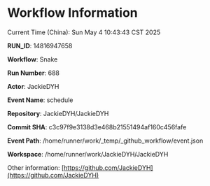 # Workflow Information

Current Time (China): Sun May  4 10:43:43 CST 2025  

**RUN_ID**: 14816947658  

**Workflow**: Snake  

**Run Number**: 688  

**Actor**: JackieDYH  

**Event Name**: schedule  

**Repository**: JackieDYH/JackieDYH  

**Commit SHA**: c3c97f9e3138d3e468b21551494af160c456fafe  

**Event Path**: /home/runner/work/_temp/_github_workflow/event.json  

**Workspace**: /home/runner/work/JackieDYH/JackieDYH  

Other information: [https://github.com/JackieDYH](https://github.com/JackieDYH)

